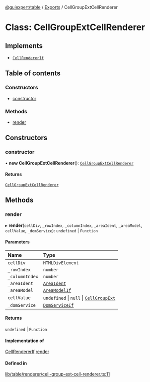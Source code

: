 [@guiexpert/table](../README.md) / [Exports](../modules.md) / CellGroupExtCellRenderer

# Class: CellGroupExtCellRenderer

## Implements

- [`CellRendererIf`](../interfaces/CellRendererIf.md)

## Table of contents

### Constructors

- [constructor](CellGroupExtCellRenderer.md#constructor)

### Methods

- [render](CellGroupExtCellRenderer.md#render)

## Constructors

### constructor

• **new CellGroupExtCellRenderer**(): [`CellGroupExtCellRenderer`](CellGroupExtCellRenderer.md)

#### Returns

[`CellGroupExtCellRenderer`](CellGroupExtCellRenderer.md)

## Methods

### render

▸ **render**(`cellDiv`, `_rowIndex`, `_columnIndex`, `_areaIdent`, `_areaModel`, `cellValue`, `_domService`): `undefined` \| `Function`

#### Parameters

| Name | Type |
| :------ | :------ |
| `cellDiv` | `HTMLDivElement` |
| `_rowIndex` | `number` |
| `_columnIndex` | `number` |
| `_areaIdent` | [`AreaIdent`](../modules.md#areaident) |
| `_areaModel` | [`AreaModelIf`](../interfaces/AreaModelIf.md) |
| `cellValue` | `undefined` \| ``null`` \| [`CellGroupExt`](CellGroupExt.md) |
| `_domService` | [`DomServiceIf`](../interfaces/DomServiceIf.md) |

#### Returns

`undefined` \| `Function`

#### Implementation of

[CellRendererIf](../interfaces/CellRendererIf.md).[render](../interfaces/CellRendererIf.md#render)

#### Defined in

[lib/table/renderer/cell-group-ext-cell-renderer.ts:11](https://github.com/guiexperttable/ge-table/blob/7d8ffe2/libs/table/src/lib/table/renderer/cell-group-ext-cell-renderer.ts#L11)
